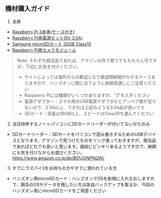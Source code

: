 機材購入ガイド
-------
1. 全員
* [Raspberry Pi 3本体(ケース付き)](https://www.amazon.co.jp/dp/B01CSFZ4JG)
* [Raspberry Pi用電源セット(5V 3.0A)](https://www.amazon.co.jp/dp/B01N8ZIJL8)
* [Samsung microSDカード 32GB Class10](https://www.amazon.co.jp/dp/B06XSV23T1)
* [Raspberry Pi用カメラモジュール](https://www.amazon.co.jp/dp/B00FGKYHXA)
>Note:
>それぞれ相当品であれば、アマゾン以外で買うでももちろん可ですが、下記にお気を付けください。
>- サイトによっては海外からの郵送となり数週間納期がかかるケースありますので、ハンズオンに間に合うように納期見通しにご注意ください
>- Raspberry Piには種類がいくつかありますが、"3"を入手ください
>- 電源アダプター：スマホ用のUSB電源アダプタだとアンペア数が足りないので、2.5A以上、できれば上記のような3.0A品が良いです
>- SDカード：容量は16GB以上、スピードはClass10を選んでください
2. 当日持参するノートパソコンにSDカードリーダーが付いてないかたのみ
* SDカードリーダー：SDカードをパソコンで読み書きするためのUSBデバイスとなります。アマゾンで見つけたものをリンク張っておきますが、相当品であればどれでも良いと思います。値段にピンキリあるようですので、納期にも気を付けながらお選びください。https://www.amazon.co.jp/dp/B01JGNPNQW/
3. すでにラズパイ3をお持ちの方やすでに使われている方
* ハンズオン用microSDカード：ハンズオンでOSを新規に入れなおしますので、既存のOSやデータを残したい方は各自バックアップを取るか、今回のハンズオン用にmicroSDカードをご用意ください
